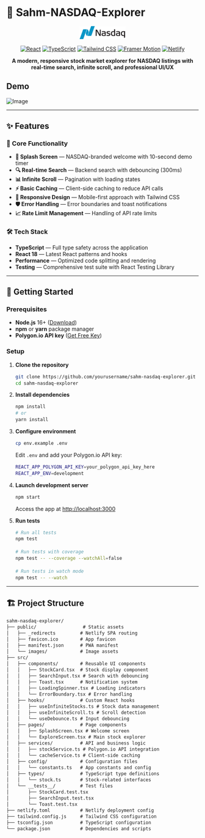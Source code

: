 # 🚀 Sahm-NASDAQ-Explorer

<div align="center">
  <img src="public/images/nasdaq-logo.png" alt="NASDAQ Logo" width="120" />
  
  [![React](https://img.shields.io/badge/React-18.2.0-blue.svg)](https://reactjs.org/)
  [![TypeScript](https://img.shields.io/badge/TypeScript-4.9.5-blue.svg)](https://www.typescriptlang.org/)
  [![Tailwind CSS](https://img.shields.io/badge/Tailwind_CSS-3.3.6-38B2AC.svg)](https://tailwindcss.com/)
  [![Framer Motion](https://img.shields.io/badge/Framer_Motion-10.16.16-ff0055.svg)](https://www.framer.com/motion/)
  [![Netlify](https://img.shields.io/badge/Netlify-Deployed-00C7B7.svg)](https://netlify.com/)
  
  **A modern, responsive stock market explorer for NASDAQ listings with real-time search, infinite scroll, and professional UI/UX**
  
</div>

## Demo
![Image](https://github.com/user-attachments/assets/312d4c7f-9e9c-4a87-bdd8-bb38640570a9)

---

## ✨ Features

### 🎯 Core Functionality
- **📱 Splash Screen** — NASDAQ-branded welcome with 10-second demo timer
- **🔍 Real-time Search** — Backend search with debouncing (300ms)
- **📊 Infinite Scroll** — Pagination with loading states
- **⚡ Basic Caching** — Client-side caching to reduce API calls
- **🎨 Responsive Design** — Mobile-first approach with Tailwind CSS
- **🛡️ Error Handling** — Error boundaries and toast notifications
- **📈 Rate Limit Management** — Handling of API rate limits

### 🛠️ Tech Stack
- **TypeScript** — Full type safety across the application
- **React 18** — Latest React patterns and hooks
- **Performance** — Optimized code splitting and rendering
- **Testing** — Comprehensive test suite with React Testing Library

---

## 🚀 Getting Started

### Prerequisites
- **Node.js** 16+ ([Download](https://nodejs.org/))
- **npm** or **yarn** package manager
- **Polygon.io API key** ([Get Free Key](https://polygon.io/))

### Setup

1. **Clone the repository**
   ```bash
   git clone https://github.com/yourusername/sahm-nasdaq-explorer.git
   cd sahm-nasdaq-explorer
   ```

2. **Install dependencies**
   ```bash
   npm install
   # or
   yarn install
   ```

3. **Configure environment**
   ```bash
   cp env.example .env
   ```
   
   Edit `.env` and add your Polygon.io API key:
   ```bash
   REACT_APP_POLYGON_API_KEY=your_polygon_api_key_here
   REACT_APP_ENV=development
   ```

4. **Launch development server**
   ```bash
   npm start
   ```
   
   Access the app at [http://localhost:3000](http://localhost:3000)

5. **Run tests**
   ```bash
   # Run all tests
   npm test
   
   # Run tests with coverage
   npm test -- --coverage --watchAll=false
   
   # Run tests in watch mode
   npm test -- --watch
   ```

---

## 🏗️ Project Structure

```
sahm-nasdaq-explorer/
├── public/                 # Static assets
│   ├── _redirects         # Netlify SPA routing
│   ├── favicon.ico        # App favicon
│   ├── manifest.json      # PWA manifest
│   └── images/            # Image assets
├── src/
│   ├── components/        # Reusable UI components
│   │   ├── StockCard.tsx  # Stock display component
│   │   ├── SearchInput.tsx # Search with debouncing
│   │   ├── Toast.tsx      # Notification system
│   │   ├── LoadingSpinner.tsx # Loading indicators
│   │   └── ErrorBoundary.tsx # Error handling
│   ├── hooks/             # Custom React hooks
│   │   ├── useInfiniteStocks.ts # Stock data management
│   │   ├── useInfiniteScroll.ts # Scroll detection
│   │   └── useDebounce.ts # Input debouncing
│   ├── pages/             # Page components
│   │   ├── SplashScreen.tsx # Welcome screen
│   │   └── ExploreScreen.tsx # Main stock explorer
│   ├── services/          # API and business logic
│   │   ├── stockService.ts # Polygon.io API integration
│   │   └── cacheService.ts # Client-side caching
│   ├── config/            # Configuration files
│   │   └── constants.ts   # App constants and config
│   ├── types/             # TypeScript type definitions
│   │   └── stock.ts       # Stock-related interfaces
│   └── __tests__/         # Test files
│       ├── StockCard.test.tsx
│       ├── SearchInput.test.tsx
│       └── Toast.test.tsx
├── netlify.toml           # Netlify deployment config
├── tailwind.config.js     # Tailwind CSS configuration
├── tsconfig.json          # TypeScript configuration
└── package.json           # Dependencies and scripts
```